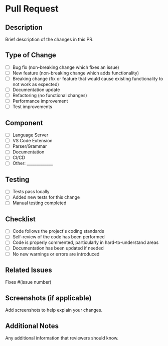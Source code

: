 # Pull Request

## Description
Brief description of the changes in this PR.

## Type of Change
- [ ] Bug fix (non-breaking change which fixes an issue)
- [ ] New feature (non-breaking change which adds functionality)
- [ ] Breaking change (fix or feature that would cause existing functionality to not work as expected)
- [ ] Documentation update
- [ ] Refactoring (no functional changes)
- [ ] Performance improvement
- [ ] Test improvements

## Component
- [ ] Language Server
- [ ] VS Code Extension
- [ ] Parser/Grammar
- [ ] Documentation
- [ ] CI/CD
- [ ] Other: _____________

## Testing
- [ ] Tests pass locally
- [ ] Added new tests for this change
- [ ] Manual testing completed

## Checklist
- [ ] Code follows the project's coding standards
- [ ] Self-review of the code has been performed
- [ ] Code is properly commented, particularly in hard-to-understand areas
- [ ] Documentation has been updated if needed
- [ ] No new warnings or errors are introduced

## Related Issues
Fixes #(issue number)

## Screenshots (if applicable)
Add screenshots to help explain your changes.

## Additional Notes
Any additional information that reviewers should know.